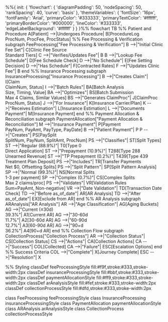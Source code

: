 %%{
  init: {
    'flowchart': {
      'diagramPadding': 50,
      'nodeSpacing': 50,
      'rankSpacing': 40,
      'curve': 'basis'
    },
    'themeVariables': {
      'fontSize': '16px',
      'fontFamily': 'Arial',
      'primaryColor': '#333333',
      'primaryTextColor': '#ffffff',
      'primaryBorderColor': '#000000',
      'lineColor': '#333333',
      'edgeLabelBackground': '#ffffff'
    }
  }
}%%
flowchart TB
%% Patient and Procedure
A[Patient] -->|Undergoes Procedure| B[ProcedureLog<br>ProcNum, ProcFee, ProcStatus]
%% Fee Processing & Verification
subgraph FeeProcessing["Fee Processing & Verification"]
B -->|"Initial Clinic Fee Set"| C[Clinic Fee Source<br>Standard Tiers]
C -->|"Verifies/Updates Fee"| B
B -->|"Lookup Fee Schedule"| D[Fee Schedule Check]
D -->|"No Schedule"| E[Fee Setting Decision]
D -->|"Has Schedule"| F[Contracted Rates]
F -->|"Updates Clinic Fee"| B
end
%% Insurance Processing
subgraph InsuranceProcessing["Insurance Processing"]
B -->|"Creates Claim"| I[Claim<br>ClaimNum, Status]
I -->|"Batch Rules"| BA[Batch Analysis<br>Size, Timing, Value]
BA -->|"Optimizes"| BS[Batch Submission<br>Max 4 Claims, Similar Values]
BS -->|"Generates ClaimProc"| J[ClaimProc<br>ProcNum, Status]
J -->|"For Insurance"| K[Insurance Carrier/Plan]
K -->|"Receives Estimation"| L[Insurance Estimation]
L -->|"Documents Payment"| M[Insurance Payment]
end
%% Payment Allocation & Reconciliation
subgraph PaymentAllocation["Payment Allocation & Reconciliation"]
M -->|"Insurance Payment"| P[Payment<br>PayNum, PayAmt, PayType, PayDate]
B -->|"Patient Payment"| P
P -->|"Creates"| PS[PaySplit<br>SplitNum, PayNum, SplitAmt, ProcNum]
PS -->|"Classifies"| ST[Split Types]
ST -->|"Regular (88.9%)"| T0[Type 0<br>Direct Application]
ST -->|"Prepayment (10.9%)"| T288[Type 288<br>Unearned Revenue]
ST -->|"TP Prepayment (0.2%)"| T439[Type 439<br>Treatment Plan Deposit]
PS -->|"Includes"| TR[Transfer Payments<br>Net $0, Offsetting Splits]
PS -->|"Split Pattern"| SP[Split Pattern Analysis]
SP -->|"Normal (99.3%)"| NS[Normal Splits<br>1-3 per payment]
SP -->|"Complex (0.7%)"| CS[Complex Splits<br>Max 2 claims/proc]
PS -->|"Validates"| VR[Validation Rules<br>Sum=PayAmt, Non-negative]
VR -->|"Date Validation"| TD[Transaction Date Check]
TD -->|"Before as_of_date"| AR[AR Analysis]
TD -->|"After as_of_date"| EX[Exclude from AR]
end
%% AR Analysis
subgraph ARAnalysis["AR Analysis"]
AR -->|"Age Classification"| AG[Aging Buckets]
AG -->|"Current (≤30d)<br>39.3%"| A1[Current AR]
AG -->|"30-60d<br>11.7%"| A2[30-60d AR]
AG -->|"60-90d<br>12.7%"| A3[60-90d AR]
AG -->|"90+d<br>36.2%"| A4[90+d AR]
end
%% Collection Flow
subgraph CollectionProcess["Collection Process"]
AR -->|"Collection Status"| CS[Collection Status]
CS -->|"Actions"| CA[Collection Actions]
CA -->|"Success"| COL[Collected]
CA -->|"Failure"| ESC[Escalation Options]
end
%% Success Criteria
COL -->|"Complete"| X[Journey Complete]
ESC -->|"Resolution"| X

%% Styling
classDef feeProcessingStyle fill:#f9f,stroke:#333,stroke-width:2px
classDef insuranceProcessingStyle fill:#bbf,stroke:#333,stroke-width:2px
classDef paymentAllocationStyle fill:#ff9,stroke:#333,stroke-width:2px
classDef arAnalysisStyle fill:#fef,stroke:#333,stroke-width:2px
classDef collectionProcessStyle fill:#dfd,stroke:#333,stroke-width:2px

class FeeProcessing feeProcessingStyle
class InsuranceProcessing insuranceProcessingStyle
class PaymentAllocation paymentAllocationStyle
class ARAnalysis arAnalysisStyle
class CollectionProcess collectionProcessStyle

